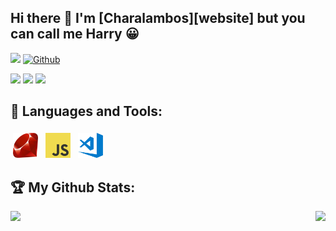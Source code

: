 ## Hi there 👋 I'm [Charalambos][website] but you can call me Harry 😀
![](https://visitor-badge.laobi.icu/badge?page_id=CharalambosIoannou.CharalambosIoannou) [![Github](https://img.shields.io/github/followers/CharalambosIoannou?label=Followers&logo=Github)](https://github.com/CharalambosIoannou)

<p align="left" style="display: inline;">
      <a href="https://github.com/GabrielJSuarez?tab=followers"><img src="https://img.shields.io/github/followers/GabrielJSuarez?label=Follow%20me&style=social"></a>
      <a href="https://twitter.com/Ginn_And_Jugo"><img src="https://img.shields.io/twitter/follow/Ginn_And_Jugo?style=social"></a>
      <a href="https://www.linkedin.com/in/gabriel-ginn-suarez/"><img src="https://img.shields.io/badge/LinkedIn-Contact%20Me-blue"></a>
</p>

## 🧰 Languages and Tools:
<p align="left">
<img src="https://raw.githubusercontent.com/github/explore/80688e429a7d4ef2fca1e82350fe8e3517d3494d/topics/ruby/ruby.png" alt="Python" height="40" style="vertical-align:top; margin:4px">
<img src="https://raw.githubusercontent.com/github/explore/80688e429a7d4ef2fca1e82350fe8e3517d3494d/topics/javascript/javascript.png" alt="Javascript" height="40" style="vertical-align:top; margin:4px">
<img src="https://raw.githubusercontent.com/github/explore/80688e429a7d4ef2fca1e82350fe8e3517d3494d/topics/visual-studio-code/visual-studio-code.png" alt="VS Code" height="40" style="vertical-align:top; margin:4px">
</p>

## :trophy: My Github Stats:

<!--
![GitHub stats](https://readme-stats-cfgj2cxdy.vercel.app/api?username=CharalambosIoannou&count_private=true&show_icons=true&theme=tokyonight)
![Top Langs](https://readme-stats-cfgj2cxdy.vercel.app/api/top-langs/?username=CharalambosIoannou&hide=php&theme=tokyonight)
-->
<div>
<a href="https://github-readme-stats.vercel.app/api?username=GabrielJSuarez&show_icons=true&theme=dark">
  <img  align="left" src="https://github-readme-stats.vercel.app/api?username=GabrielJSuarez&show_icons=true&theme=dark" />
</a>
<a href="https://github-readme-stats.vercel.app/api/top-langs/?username=GabrielJSuarez&theme=dark">
  <img align="right" src="https://github-readme-stats.vercel.app/api/top-langs/?username=GabrielJSuarez&theme=dark" />
</a>
</div>




